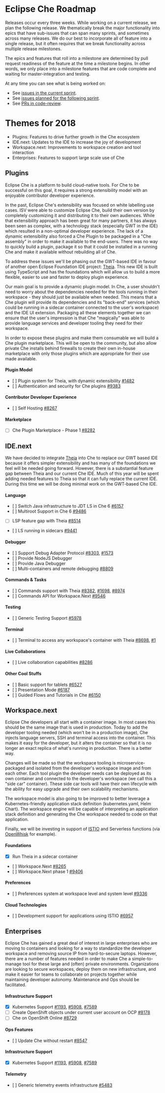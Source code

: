 # Eclipse Che Roadmap
Releases occur every three weeks. While working on a current release, we plan the following release. We thematically break the major functionality into epics that have sub-issues that can span many sprints, and sometimes across many releases. We do our best to incorporate all of feature into a single release, but it often requires that we break functionality across multiple release milestones.

The epics and features that roll into a milestone are determined by pull request readiness of the feature at the time a milestone begins. In other words, we only place into a milestone features that are code complete and waiting for master-integration and testing.

At any time you can see what is being worked on:
- See [issues in the current sprint](https://github.com/eclipse/che/labels/sprint%2Fcurrent-sprint).
- See [issues planned for the following sprint](https://github.com/eclipse/che/labels/sprint%2Fnext-sprint).
- See [PRs in code-review](https://github.com/eclipse/che/pulls?q=is%3Apr+is%3Aopen+label%3Astatus%2Fcode-review).

# Themes for 2018
- Plugins: Features to drive further growth in the Che ecosystem
- IDE.next: Updates to the IDE to increase the joy of development
- Workspace.next: Improvements to workspace creation and tool interaction 
- Enterprises: Features to support large scale use of Che

## Plugins
Eclipse Che is a platform to build cloud-native tools. For Che to be successful on this goal, it requires a strong extensibility model with an enjoyable contributor developer experience. 

In the past, Eclipse Che's extensibility was focused on white labelling use cases. ISV were able to customize Eclipse Che, build their own version by completely customizing it and distributing it to their own audiences. While that extensibility approach has been great for many partners, it has always been seen as complex, with a technology stack (especially GWT in the IDE) which resulted in a non-optimal developer experience. The lack of a dynamic extensibility also forced a Che Plugin to be packaged in a "Che assembly" in order to make it available to the end-users. There was no way to quickly build a plugin, package it so that it could be installed in a running Che and make it available without rebuilding all of Che. 

To address these issues we'll be phasing out the GWT-based IDE in favour of another open Eclipse Foundation IDE project: [Theia](https://github.com/theia-ide/theia). This new IDE is built using TypeScript and has the foundations which will allow us to build a more flexible, easier to use and faster to deploy plugin experience.

Our main goal is to provide a dynamic plugin model. In Che, a user shouldn't need to worry about the dependencies needed for the tools running in their workspace - they should just be available when needed. This means that a Che plugin will provide its dependencies and its "back-end" services (which could be running in a sidecar container connected to the user's workspace) and the IDE UI extension. Packaging all these elements together we can ensure that the user's impression is that Che "magically" was able to provide language services and developer tooling they need for their workspace.

In order to expose these plugins and make them consumable we will build a Che plugin marketplace. This will be open to the community, but also allow private Che installs behind firewalls to create their own in-house marketplace with only those plugins which are appropriate for their use made available.

#### Plugin Model
- [ ] Plugin system for Theia, with dynamic extensibility [#1482](https://github.com/theia-ide/theia/issues/1482)
- [ ] Authentication and security for Che plugins [#9383](https://github.com/eclipse/che/issues/9383)

#### Contributor Developer Experience
- [ ] Self Hosting [#8267](https://github.com/eclipse/che/issues/8267)

#### Marketplace
- [ ] Che Plugin Marketplace - Phase 1 [#8282](https://github.com/eclipse/che/issues/8282)


## IDE.next
We have decided to integrate [Theia](https://github.com/theia-ide/theia) into Che to replace our GWT based IDE because it offers simpler extensibility and has many of the foundations we feel will be needed going forward. However, there is a  substantial feature gap between Theia and our current Che IDE. Much of this year will be spent adding needed features to Theia so that it can fully replace the current IDE. During this time we will be doing minimal work on the GWT-based Che IDE.

#### Language 
- [ ] Switch Java infrastructure to JDT LS in Che 6 [#6157](https://github.com/eclipse/che/issues/6157)
- [ ] Multiroot Support in Che 6 [#9486](https://github.com/eclipse/che/issues/9486)
- [ ] LSP feature gap with Theia [#8514](https://github.com/eclipse/che/issues/8514)
- [ ] LS running in sidecars [#9441](https://github.com/eclipse/che/issues/9441)

#### Debugger
- [ ] Support Debug Adapter Protocol [#8303](https://github.com/eclipse/che/issues/8383), [#1573](https://github.com/theia-ide/theia/issues/1573)
- [ ] Provide NodeJS Debugger
- [ ] Provide Java Debugger
- [ ] Multi-containers and remote debugging [#8809](https://github.com/eclipse/che/issues/8809)

#### Commands & Tasks
- [ ] Commands support with Theia [#8382](https://github.com/eclipse/che/issues/8382), [#1698](https://github.com/theia-ide/theia/issues/1698), [#8974](https://github.com/eclipse/che/issues/8974)
- [ ] Commands API for Workspace.Next [#9546](https://github.com/eclipse/che/issues/9546)

#### Testing 
- [ ] Generic Testing Support [#5978](https://github.com/eclipse/che/issues/5978)

#### Terminal
- [ ] Terminal to access any workspace's container with Theia [#8698](https://github.com/eclipse/che/issues/8698), [#1](https://github.com/eclipse/che-theia-terminal-plugin/pull/1)

#### Live Collaborations
- [ ] Live collaboration capabilities [#8286](https://github.com/eclipse/che/issues/8286)

#### Other Cool Stuffs
- [ ] Basic support for tablets [#6527](https://github.com/eclipse/che/issues/6527)
- [ ] Presentation Mode [#6187](https://github.com/eclipse/che/issues/6187)
- [ ] Guided Flows and Tutorials in Che [#6150](https://github.com/eclipse/che/issues/6150)

## Workspace.next
Eclipse Che developers all start with a container image. In most cases this should be the same image that is used in production. Today to add the developer tooling needed (which won't be in a production image), Che injects language servers, SSH and terminal access into the container. This makes it easy for the developer, but it alters the container so that it is no longer an exact replica of what's running in production. There is a better way.

Changes will be made so that the workspace tooling is microservice-packaged and isolated from the developer's workspace image and from each other. Each tool plugin the developer needs can be deployed as its own container and connected to the developer's workspace (we call this a "side car" container). These side car tools will have their own lifecycle with the ability for easy upgrade and their own scalability mechanisms.

The workspace model is also going to be improved to better leverage a Kubernetes-friendly application stack definition (kubernetes.yaml, Helm Chart). The workspace engine will be capable of interpreting an application stack definition and generating the Che workspace needed to code on that application.

Finally, we will be investing in support of [ISTIO](https://istio.io/) and Serverless functions (via [OpenWhisk](https://openwhisk.apache.org/) for example).

#### Foundations
- [x] Run Theia in a sidecar container
- [ ] Workspace.Next [#8265](https://github.com/eclipse/che/issues/8265)
- [ ] Workspace.Next phase 1 [#9406](https://github.com/eclipse/che/issues/9406)

#### Preferences
- [ ] Preferences system at workspace level and system level [#9336](https://github.com/eclipse/che/issues/9336)

#### Cloud Technologies
- [ ] Development support for applications using ISTIO [#6957](https://github.com/eclipse/che/issues/6957)


## Enterprises
Eclipse Che has gained a great deal of interest in large enterprises who are moving to containers and looking for a way to standardize the developer workspace and removing source IP from hard-to-secure laptops. However, there are a number of features needed in order to make Che a simple-to-manage tool for these large and (often) private environments. Organizations are looking to secure workspaces, deploy them on new infrastructure, and make it easier for teams to collaborate on projects together while maintaining developer autonomy. Maintenance and Ops should be facilitated.

#### Infrastructure Support
- [x] Kubernetes Support [#1193](https://github.com/eclipse/che/issues/1193), [#5908](https://github.com/eclipse/che/issues/5908), [#7589](https://github.com/eclipse/che/issues/7589)
- [ ] Create OpenShift objects under current user account on OCP [#8178](https://github.com/eclipse/che/issues/8178)
- [ ] Che on OpenShift Online [#8729](https://github.com/eclipse/che/issues/8729)

#### Ops Features
- [ ] Update Che without restart [#8547](https://github.com/eclipse/che/issues/8547)

#### Infrastructure Support
- [x] Kubernetes Support [#1193](https://github.com/eclipse/che/issues/1193), [#5908](https://github.com/eclipse/che/issues/5908), [#7589](https://github.com/eclipse/che/issues/7589)

#### Telemetry
- [ ] Generic telemetry events infrastructure [#5483](https://github.com/eclipse/che/issues/5483) 



